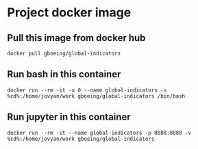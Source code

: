 # Project docker image

## Pull this image from docker hub
```
docker pull gboeing/global-indicators
```

## Run bash in this container
```
docker run --rm -it -u 0 --name global-indicators -v %cd%:/home/jovyan/work gboeing/global-indicators /bin/bash
```

## Run jupyter in this container
```
docker run --rm -it --name global-indicators -p 8888:8888 -v %cd%:/home/jovyan/work gboeing/global-indicators
```
